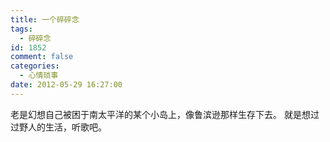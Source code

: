 ```yaml
---
title: 一个碎碎念
tags:
  - 碎碎念
id: 1852
comment: false
categories:
  - 心情琐事
date: 2012-05-29 16:27:00
---
```


老是幻想自己被困于南太平洋的某个小岛上，像鲁滨逊那样生存下去。
就是想过过野人的生活，听歌吧。